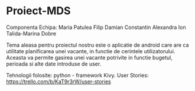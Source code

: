 # Proiect-MDS
Componenta Echipa:
Maria Patulea
Filip Damian Constantin
Alexandra Ion
Talida-Marina Dobre

Tema aleasa pentru proiectul nostru este o aplicatie de android care are ca utilitate planificarea unei vacante, in functie de cerintele utilizatorului. Aceasta va permite gasirea unei vacante potrivite in functie bugetul, perioada si alte date introduse de user.

Tehnologii folosite: python - framework Kivy.
 User Stories: https://trello.com/b/KaT9r3rW/user-stories
